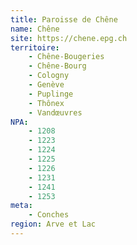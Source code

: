 ```yaml
---
title: Paroisse de Chêne
name: Chêne
site: https://chene.epg.ch
territoire:
    - Chêne-Bougeries
    - Chêne-Bourg
    - Cologny
    - Genève
    - Puplinge
    - Thônex
    - Vandœuvres
NPA:
    - 1208
    - 1223
    - 1224
    - 1225
    - 1226
    - 1231
    - 1241
    - 1253
meta:
    - Conches
region: Arve et Lac
---
```

